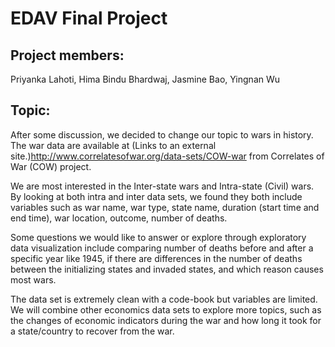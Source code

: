 # EDAV Final Project

## Project members: 
Priyanka Lahoti, Hima Bindu Bhardwaj, Jasmine Bao, Yingnan Wu

## Topic: 
After some discussion, we decided to change our topic to wars in history. The war data are available at  (Links to an external site.)http://www.correlatesofwar.org/data-sets/COW-war from Correlates of War (COW) project.

We are most interested in the Inter-state wars and Intra-state (Civil) wars. By looking at both intra and inter data sets, we found they both include variables such as war name, war type, state name, duration (start time and end time), war location, outcome, number of deaths.

Some questions we would like to answer or explore through exploratory data visualization include comparing number of deaths before and after a specific year like 1945, if there are differences in the number of deaths between the initializing states and invaded states, and which reason causes most wars.

The data set is extremely clean with a code-book but variables are limited. We will combine other economics data sets to explore more topics, such as the changes of economic indicators during the war and how long it took for a state/country to recover from the war.
